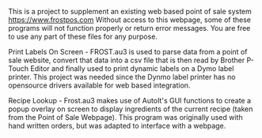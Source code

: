 This is a project to supplement an existing web based point of sale system https://www.frostpos.com
Without access to this webpage, some of these programs will not function properly or return error messages.
You are free to use any part of these files for any purpose.

Print Labels On Screen - FROST.au3 is used to parse data from a point of sale website, convert that data into a csv file that is then read by Brother P-Touch Editor and finally used to print dynamic labels on a Dymo label printer.
This project was needed since the Dynmo label printer has no opensource drivers available for web based integration.

Recipe Lookup - Frost.au3 makes use of AutoIt's GUI functions to create a popup overlay on screen to display ingredients of the current recipe (taken from the Point of Sale Webpage).  This program was originally used with hand written orders, but was adapted to interface with a webpage. 
